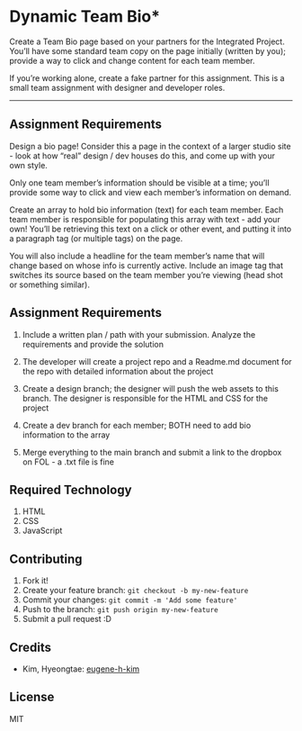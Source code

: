 # Dynamic Team Bio*

Create a Team Bio page based on your partners for the Integrated Project. You’ll have some
standard team copy on the page initially (written by you); provide a way to click and change
content for each team member.

If you’re working alone, create a fake partner for this assignment.
This is a small team assignment with designer and developer roles.
<hr>

## Assignment Requirements

Design a bio page! Consider this a page in the context of a larger studio site - look at how “real” design / dev houses do this, and come up with your own style.

Only one team member’s information should be visible at a time; you’ll provide some way to
click and view each member’s information on demand.

Create an array to hold bio information (text) for each team member. Each team member is
responsible for populating this array with text - add your own! You’ll be retrieving this text on a click or other event, and putting it into a paragraph tag (or multiple tags) on the page.

You will also include a headline for the team member’s name that will change based on whose info is currently active. Include an image tag that switches its source based on the team member you’re viewing (head shot or something similar).

## Assignment Requirements

1. Include a written plan / path with your submission. Analyze the requirements and provide the solution

2. The developer will create a project repo and a Readme.md document for the repo with detailed information about the project

3. Create a design branch; the designer will push the web assets to this branch. The designer is responsible for the HTML and CSS for the project

4. Create a dev branch for each member; BOTH need to add bio information to the array
   
5. Merge everything to the main branch and submit a link to the dropbox on FOL - a .txt file is fine

## Required Technology

1. HTML
2. CSS
3. JavaScript

## Contributing

1. Fork it!
2. Create your feature branch: `git checkout -b my-new-feature`
3. Commit your changes: `git commit -m 'Add some feature'`
4. Push to the branch: `git push origin my-new-feature`
5. Submit a pull request :D

## Credits

* Kim, Hyeongtae: [eugene-h-kim](https://github.com/eugene-h-kim)

## License
MIT